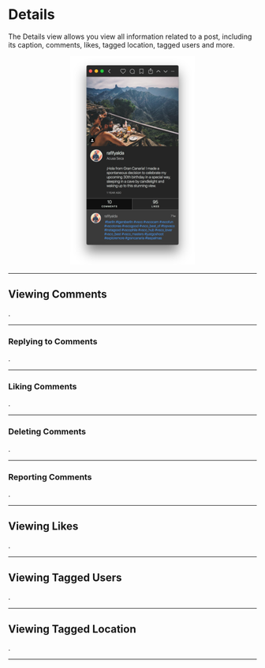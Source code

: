 # Details

The Details view allows you view all information related to a post, including its caption, comments, likes, tagged location, tagged users and more.

<p style="text-align: center; margin-top: 1em;"><img src="/views/assets/detail-view.png" width="50%" height="50%" /></p>

------

## Viewing Comments

.

-----

### Replying to Comments

.

-----

### Liking Comments

.

-----


### Deleting Comments

.

-----

### Reporting Comments

.

-----

## Viewing Likes

.

-----

## Viewing Tagged Users

.

-----

## Viewing Tagged Location

.

-----

